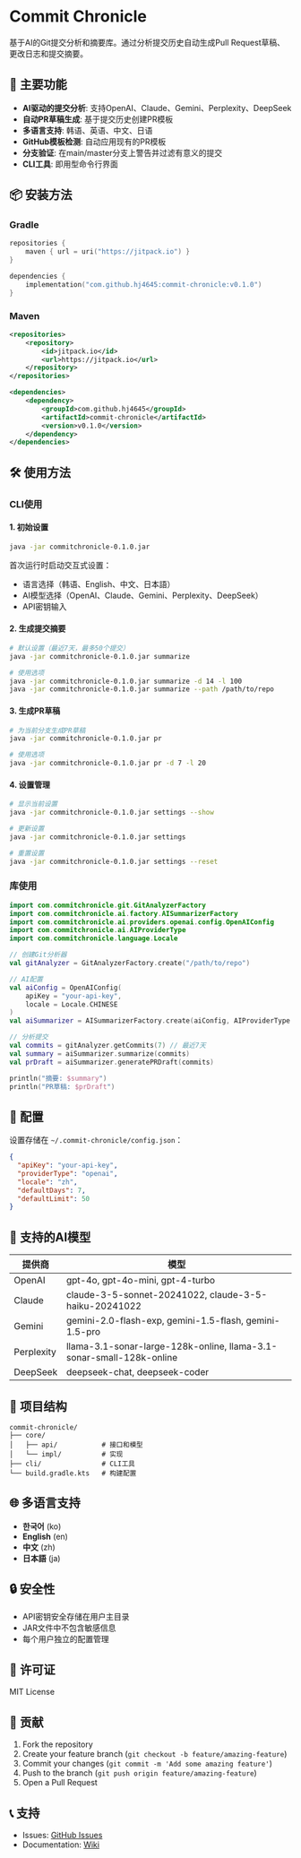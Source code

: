 # Commit Chronicle

基于AI的Git提交分析和摘要库。通过分析提交历史自动生成Pull Request草稿、更改日志和提交摘要。

## 🚀 主要功能

- **AI驱动的提交分析**: 支持OpenAI、Claude、Gemini、Perplexity、DeepSeek
- **自动PR草稿生成**: 基于提交历史创建PR模板
- **多语言支持**: 韩语、英语、中文、日语
- **GitHub模板检测**: 自动应用现有的PR模板
- **分支验证**: 在main/master分支上警告并过滤有意义的提交
- **CLI工具**: 即用型命令行界面

## 📦 安装方法

### Gradle

```kotlin
repositories {
    maven { url = uri("https://jitpack.io") }
}

dependencies {
    implementation("com.github.hj4645:commit-chronicle:v0.1.0")
}
```

### Maven

```xml
<repositories>
    <repository>
        <id>jitpack.io</id>
        <url>https://jitpack.io</url>
    </repository>
</repositories>

<dependencies>
    <dependency>
        <groupId>com.github.hj4645</groupId>
        <artifactId>commit-chronicle</artifactId>
        <version>v0.1.0</version>
    </dependency>
</dependencies>
```

## 🛠️ 使用方法

### CLI使用

#### 1. 初始设置

```bash
java -jar commitchronicle-0.1.0.jar
```

首次运行时启动交互式设置：
- 语言选择（韩语、English、中文、日本語）
- AI模型选择（OpenAI、Claude、Gemini、Perplexity、DeepSeek）
- API密钥输入

#### 2. 生成提交摘要

```bash
# 默认设置（最近7天，最多50个提交）
java -jar commitchronicle-0.1.0.jar summarize

# 使用选项
java -jar commitchronicle-0.1.0.jar summarize -d 14 -l 100
java -jar commitchronicle-0.1.0.jar summarize --path /path/to/repo
```

#### 3. 生成PR草稿

```bash
# 为当前分支生成PR草稿
java -jar commitchronicle-0.1.0.jar pr

# 使用选项
java -jar commitchronicle-0.1.0.jar pr -d 7 -l 20
```

#### 4. 设置管理

```bash
# 显示当前设置
java -jar commitchronicle-0.1.0.jar settings --show

# 更新设置
java -jar commitchronicle-0.1.0.jar settings

# 重置设置
java -jar commitchronicle-0.1.0.jar settings --reset
```

### 库使用

```kotlin
import com.commitchronicle.git.GitAnalyzerFactory
import com.commitchronicle.ai.factory.AISummarizerFactory
import com.commitchronicle.ai.providers.openai.config.OpenAIConfig
import com.commitchronicle.ai.AIProviderType
import com.commitchronicle.language.Locale

// 创建Git分析器
val gitAnalyzer = GitAnalyzerFactory.create("/path/to/repo")

// AI配置
val aiConfig = OpenAIConfig(
    apiKey = "your-api-key",
    locale = Locale.CHINESE
)
val aiSummarizer = AISummarizerFactory.create(aiConfig, AIProviderType.OPENAI)

// 分析提交
val commits = gitAnalyzer.getCommits(7) // 最近7天
val summary = aiSummarizer.summarize(commits)
val prDraft = aiSummarizer.generatePRDraft(commits)

println("摘要: $summary")
println("PR草稿: $prDraft")
```

## 🔧 配置

设置存储在 `~/.commit-chronicle/config.json`：

```json
{
  "apiKey": "your-api-key",
  "providerType": "openai",
  "locale": "zh",
  "defaultDays": 7,
  "defaultLimit": 50
}
```

## 🤖 支持的AI模型

| 提供商 | 模型 |
|-------|------|
| OpenAI | gpt-4o, gpt-4o-mini, gpt-4-turbo |
| Claude | claude-3-5-sonnet-20241022, claude-3-5-haiku-20241022 |
| Gemini | gemini-2.0-flash-exp, gemini-1.5-flash, gemini-1.5-pro |
| Perplexity | llama-3.1-sonar-large-128k-online, llama-3.1-sonar-small-128k-online |
| DeepSeek | deepseek-chat, deepseek-coder |

## 📁 项目结构

```
commit-chronicle/
├── core/
│   ├── api/           # 接口和模型
│   └── impl/          # 实现
├── cli/               # CLI工具
└── build.gradle.kts   # 构建配置
```

## 🌐 多语言支持

- **한국어** (ko)
- **English** (en)
- **中文** (zh)
- **日本語** (ja)

## 🔒 安全性

- API密钥安全存储在用户主目录
- JAR文件中不包含敏感信息
- 每个用户独立的配置管理

## 📄 许可证

MIT License

## 🤝 贡献

1. Fork the repository
2. Create your feature branch (`git checkout -b feature/amazing-feature`)
3. Commit your changes (`git commit -m 'Add some amazing feature'`)
4. Push to the branch (`git push origin feature/amazing-feature`)
5. Open a Pull Request

## 📞 支持

- Issues: [GitHub Issues](https://github.com/hj4645/commit-chronicle/issues)
- Documentation: [Wiki](https://github.com/hj4645/commit-chronicle/wiki) 